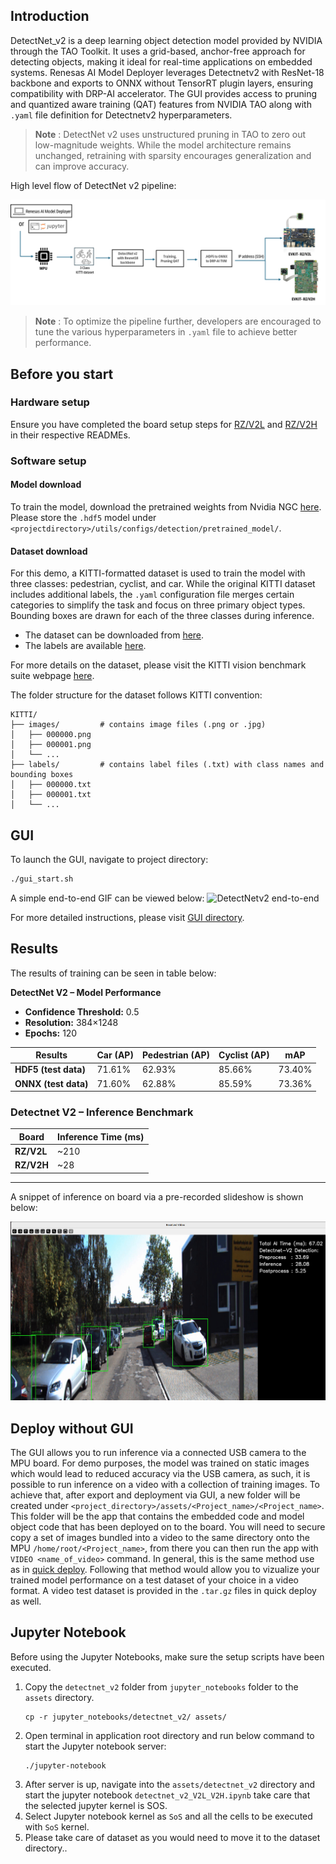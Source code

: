 ## Introduction

DetectNet_v2 is a deep learning object detection model provided by NVIDIA through the TAO Toolkit. It uses a grid-based, anchor-free approach for detecting objects, making it ideal for real-time applications on embedded systems. Renesas AI Model Deployer leverages Detectnetv2 with ResNet-18 backbone and exports to ONNX without TensorRT plugin layers, ensuring compatibility with DRP-AI accelerator. The GUI provides access to pruning and quantized aware training (QAT) features from NVIDIA TAO along with `.yaml` file definition for Detectnetv2 hyperparameters.  

> **Note** : DetectNet v2 uses unstructured pruning in TAO to zero out low-magnitude weights. While the model architecture remains unchanged, retraining with sparsity encourages generalization and can improve accuracy.  

High level flow of DetectNet v2 pipeline:

![Renesas TAO GUI DetectNetv2 pipeline](../../docs/assets/Detectnet_v2_workflow.png)

> **Note** : To optimize the pipeline further, developers are encouraged to tune the various hyperparameters in `.yaml` file to achieve better performance.

## Before you start

### Hardware setup 

Ensure you have completed the board setup steps  for [RZ/V2L](../../board_bringup/rz_v2l/readme.md) and [RZ/V2H](../../board_bringup/rz_v2h/readme.md) in their respective READMEs.


### Software setup

#### Model download 
To train the model, download the pretrained weights from Nvidia NGC [here](https://catalog.ngc.nvidia.com/orgs/nvidia/teams/tao/models/pretrained_classification/files?version=resnet18).   
Please store the `.hdf5` model under `<projectdirectory>/utils/configs/detection/pretrained_model/`. 

#### Dataset download

For this demo, a KITTI-formatted dataset is used to train the model with three classes: pedestrian, cyclist, and car. While the original KITTI dataset includes additional labels, the `.yaml` configuration file merges certain categories to simplify the task and focus on three primary object types. Bounding boxes are drawn for each of the three classes during inference.


- The dataset can be downloaded from [here](https://www.cvlibs.net/download.php?file=data_object_image_2.zip).
- The labels are available [here](https://www.cvlibs.net/download.php?file=data_object_label_2.zip).

For more details on the dataset, please visit the KITTI vision benchmark suite webpage [here](https://www.cvlibs.net/datasets/kitti/eval_object.php?obj_benchmark=2d).

The folder structure for the dataset follows KITTI convention:
```
KITTI/
├── images/         # contains image files (.png or .jpg)
│   ├── 000000.png
│   ├── 000001.png
│   └── ...
├── labels/         # contains label files (.txt) with class names and bounding boxes
│   ├── 000000.txt
│   ├── 000001.txt
│   └── ...
```

## GUI 


To launch the GUI, navigate to project directory:
```bash
./gui_start.sh
```

A simple end-to-end GIF can be viewed below:
![DetectNetv2 end-to-end](../../docs/assets/Detectnetv2_workflow.gif)

For more detailed instructions, please visit [GUI directory](../../gui/readme.md).  

## Results 

The results of training can be seen in table below:


**DetectNet V2 – Model Performance**

- **Confidence Threshold:** 0.5  
- **Resolution:** 384×1248  
- **Epochs:** 120  

| **Results**                 | **Car (AP)** | **Pedestrian (AP)** | **Cyclist (AP)** | **mAP**   |
|----------------------------|-------------|--------------------|-----------------|---------|
| **HDF5 (test data)**       | 71.61%      | 62.93%             | 85.66%          | 73.40%  |
| **ONNX (test data)**       | 71.60%      | 62.88%             | 85.59%          | 73.36%  |



### Detectnet V2 – Inference Benchmark

| Board   | Inference Time (ms) |
|------------|-------------------------|
| **RZ/V2L** | ~210      |
| **RZ/V2H** | ~28         |
------------------

A snippet of inference on board via a pre-recorded slideshow is shown below:

![Detectnet V2 inference output on RZ/V2H](../../docs/assets/Detectnet_v2_result_1.png)

## Deploy without GUI

The GUI allows you to run inference via a connected USB camera to the MPU board. For demo purposes, the model was trained on static images which would lead to reduced accuracy via the USB camera, as such, it is possible to run inference on a video with a collection of training images. 
To achieve that, after export and deployment via GUI, a new folder will be created under `<project_directory>/assets/<Project_name>/<Project_name>`.
This folder will be the app that contains the embedded code and model object code that has been deployed on to the board. 
You will need to secure copy a set of images bundled into a video to the same directory onto the MPU `/home/root/<Project_name>`, from there you can then run the app with `VIDEO <name_of_video>` command. 
In general, this is the same method use as in [quick deploy](/quick_deploy/README.md). Following that method would allow you to vizualize your trained model performance on a test dataset of your choice in a video format. 
A video test dataset is provided in the `.tar.gz` files in quick deploy as well.



## Jupyter Notebook

Before using the Jupyter Notebooks, make sure the setup scripts have been executed.

1. Copy the `detectnet_v2` folder from `jupyter_notebooks` folder to the `assets` directory.
    ```
    cp -r jupyter_notebooks/detectnet_v2/ assets/
    ```
2. Open terminal in application root directory and run below command to start the Jupyter notebook server:
    ```
    ./jupyter-notebook
    ```
3. After server is up, navigate into the `assets/detectnet_v2` directory and start the jupyter notebook `detectnet_v2_V2L_V2H.ipynb`
    take care that the selected jupyter kernel is SOS.
4. Select Jupyter notebook kernel as `SoS` and all the cells to be executed with `SoS` kernel.
5. Please take care of dataset  as you would need to move it to the dataset directory..


